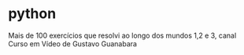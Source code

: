 # python
 Mais de 100 exercícios que resolvi ao longo dos mundos 1,2 e 3, canal Curso em Vídeo de Gustavo Guanabara
